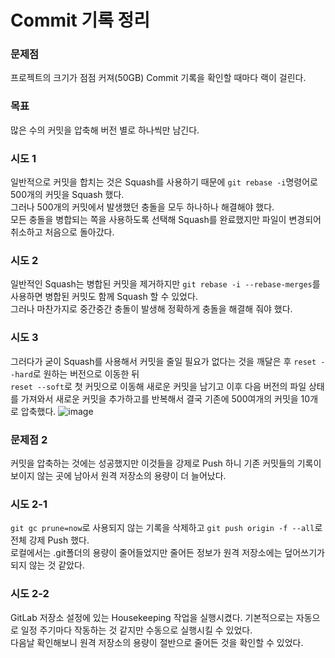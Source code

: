 # Commit 기록 정리

### 문제점
프로젝트의 크기가 점점 커져(50GB) Commit 기록을 확인할 때마다 랙이 걸린다.

### 목표
많은 수의 커밋을 압축해 버전 별로 하나씩만 남긴다.

### 시도 1
일반적으로 커밋을 합치는 것은 Squash를 사용하기 때문에 `git rebase -i`명령어로 500개의 커밋을 Squash 했다.  
그러나 500개의 커밋에서 발생했던 충돌을 모두 하나하나 해결해야 했다.  
모든 충돌을 병합되는 쪽을 사용하도록 선택해 Squash를 완료했지만 파일이 변경되어 취소하고 처음으로 돌아갔다.

### 시도 2
일반적인 Squash는 병합된 커밋을 제거하지만 `git rebase -i --rebase-merges`를 사용하면 병합된 커밋도 함께 Squash 할 수 있었다.  
그러나 마찬가지로 중간중간 충돌이 발생해 정확하게 충돌을 해결해 줘야 했다.

### 시도 3
그러다가 굳이 Squash를 사용해서 커밋을 줄일 필요가 없다는 것을 깨달은 후 `reset --hard`로 원하는 버전으로 이동한 뒤  
`reset --soft`로 첫 커밋으로 이동해 새로운 커밋을 남기고 이후 다음 버전의 파일 상태를 가져와서 새로운 커밋을 추가하고를 반복해서 결국 기존에 500여개의 커밋을 10개로 압축했다.
![image](https://user-images.githubusercontent.com/37904040/140442896-e863eeb5-cef0-47cb-9712-717c19ca7926.png)

### 문제점 2
커밋을 압축하는 것에는 성공했지만 이것들을 강제로 Push 하니 기존 커밋들의 기록이 보이지 않는 곳에 남아서 원격 저장소의 용량이 더 늘어났다.

### 시도 2-1
`git gc prune=now`로 사용되지 않는 기록을 삭제하고 `git push origin -f --all`로 전체 강제 Push 했다.  
로컬에서는 .git폴더의 용량이 줄어들었지만 줄어든 정보가 원격 저장소에는 덮어쓰기가 되지 않는 것 같았다.

### 시도 2-2
GitLab 저장소 설정에 있는 Housekeeping 작업을 실행시켰다.
기본적으로는 자동으로 일정 주기마다 작동하는 것 같지만 수동으로 실행시킬 수 있었다.  
다음날 확인해보니 원격 저장소의 용량이 절반으로 줄어든 것을 확인할 수 있었다.
